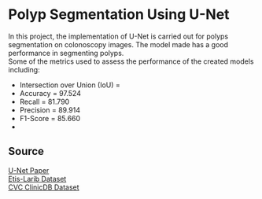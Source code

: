 # Polyp Segmentation Using U-Net

In this project, the implementation of U-Net is carried out for polyps segmentation on colonoscopy images.  The model made has a good performance in segmenting polyps.  
Some of the metrics used to assess the performance of the created models including:

-   Intersection over Union (IoU) = 
- Accuracy = 97.524 
- Recall = 81.790
- Precision = 89.914
- F1-Score = 85.660
- 
## Source
[U-Net Paper](https://arxiv.org/abs/1505.04597) <br>
[Etis-Larib Dataset](https://polyp.grand-challenge.org/Databases/) <br>
[CVC ClinicDB Dataset](https://polyp.grand-challenge.org/CVCClinicDB/)
